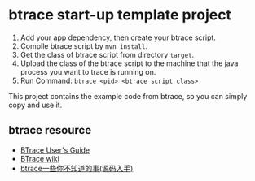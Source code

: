 btrace start-up template project
==================================

1. Add your app dependency, then create your btrace script.
1. Compile btrace script by `mvn install`.
1. Get the class of btrace script from directory `target`.
1. Upload the class of the btrace script to the machine that the java process you want to trace is running on.
1. Run Command: `btrace <pid> <btrace script class>`

This project contains the example code from btrace, so you can simply copy and use it.

btrace resource
----------------------

- [BTrace User's Guide](https://kenai.com/projects/btrace/pages/UserGuide)
- [BTrace wiki](https://kenai.com/projects/btrace/pages/Home)
- [btrace一些你不知道的事(源码入手)](http://agapple.iteye.com/blog/1005918)
